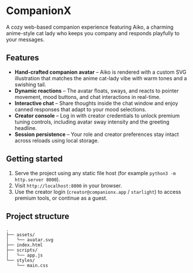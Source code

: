 # CompanionX

A cozy web-based companion experience featuring Aiko, a charming anime-style cat
lady who keeps you company and responds playfully to your messages.

## Features

- **Hand-crafted companion avatar** – Aiko is rendered with a custom SVG
  illustration that matches the anime cat-lady vibe with warm tones and a swishing
  tail.
- **Dynamic reactions** – The avatar floats, sways, and reacts to pointer
  movement, mood buttons, and chat interactions in real-time.
- **Interactive chat** – Share thoughts inside the chat window and enjoy canned
  responses that adapt to your mood selections.
- **Creator console** – Log in with creator credentials to unlock premium tuning
  controls, including avatar sway intensity and the greeting headline.
- **Session persistence** – Your role and creator preferences stay intact across
  reloads using local storage.

## Getting started

1. Serve the project using any static file host (for example
   `python3 -m http.server 8000`).
2. Visit `http://localhost:8000` in your browser.
3. Use the creator login (`creator@companionx.app` / `starlight`) to access
   premium tools, or continue as a guest.

## Project structure

```
.
├── assets/
│   └── avatar.svg
├── index.html
├── scripts/
│   └── app.js
└── styles/
    └── main.css
```
